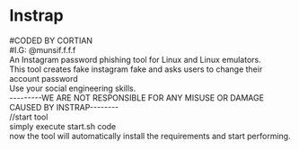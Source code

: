 # Instrap  
#CODED BY CORTIAN  
#I.G: @munsif.f.f.f  
An Instagram password phishing tool for Linux and Linux emulators.  
This tool creates fake instagram fake and asks users to change their account password  
Use your social engineering skills.    
---------WE ARE NOT RESPONSIBLE FOR ANY MISUSE OR DAMAGE CAUSED BY INSTRAP--------    
//start tool    
simply execute start.sh code  
now the tool will automatically install the requirements and start performing.  
